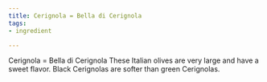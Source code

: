 ```yaml
---
title: Cerignola = Bella di Cerignola
tags:
- ingredient

---
```

Cerignola = Bella di Cerignola These Italian olives are very large and have a sweet flavor. Black Cerignolas are softer than green Cerignolas.
